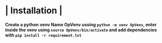 <h1>| Installation |</h1>

#### Create a python venv Name OpVenv ussing `python -m venv OpVenv`, enter inside the venv using `source OpVenv/bin/activate` and add dependencies with `pip install -r requirement.txt`
